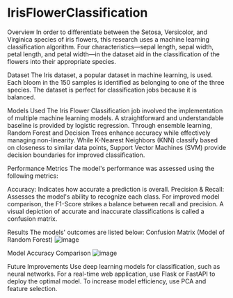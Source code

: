 # IrisFlowerClassification
Overview
 In order to differentiate between the Setosa, Versicolor, and Virginica species of iris flowers, this research uses a machine learning classification algorithm.  Four characteristics—sepal length, sepal width, petal length, and petal width—in the dataset aid in the classification of the flowers into their appropriate species.

 Dataset
 The Iris dataset, a popular dataset in machine learning, is used.  Each bloom in the 150 samples is identified as belonging to one of the three species.  The dataset is perfect for classification jobs because it is balanced.
 
Models Used
 The Iris Flower Classification job involved the implementation of multiple machine learning models.  A straightforward and understandable baseline is provided by logistic regression.  Through ensemble learning, Random Forest and Decision Trees enhance accuracy while effectively managing non-linearity.  While K-Nearest Neighbors (KNN) classify based on closeness to similar data points, Support Vector Machines (SVM) provide decision boundaries for improved classification.

 Performance Metrics
 The model's performance was assessed using the following metrics:

 Accuracy: Indicates how accurate a prediction is overall.
 Precision & Recall: Assesses the model's ability to recognize each class.
 For improved model comparison, the F1-Score strikes a balance between recall and precision.
 A visual depiction of accurate and inaccurate classifications is called a confusion matrix.

Results
 The models' outcomes are listed below:
 Confusion Matrix (Model of Random Forest)
 ![image](https://github.com/user-attachments/assets/ed140491-a4b7-454d-94a1-fb79904cf725)

 Model Accuracy Comparison
 ![image](https://github.com/user-attachments/assets/768e206b-c6ad-401a-9c8b-705f8bc6c91b)

Future Improvements
 Use deep learning models for classification, such as neural networks.
 For a real-time web application, use Flask or FastAPI to deploy the optimal model.
 To increase model efficiency, use PCA and feature selection.

